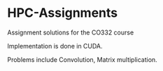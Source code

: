# HPC-Assignments

Assignment solutions for the CO332 course

Implementation is done in CUDA.

Problems include Convolution, Matrix multiplication.
